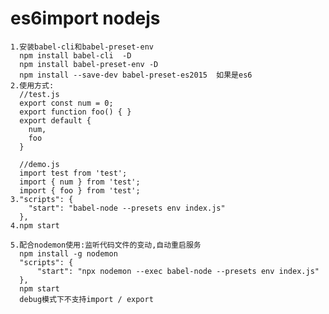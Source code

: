<!--
 * @Author: liuZiHao Nero
 * @Github: https://github.com/nero90011
 * @E-mail: 601412402@qq.com
 * @Company: myself
 * @Date: 2019-09-16 15:22:34
 * @LastEditTime: 2019-09-16 16:24:30
 * @LastEditors: Do not edit
 * @Description: 
 -->
# es6import nodejs
  
    1.安装babel-cli和babel-preset-env
      npm install babel-cli  -D
      npm install babel-preset-env -D
      npm install --save-dev babel-preset-es2015  如果是es6
    2.使用方式:
      //test.js
      export const num = 0;
      export function foo() { }
      export default { 
        num,
        foo 
      }

      //demo.js
      import test from 'test';
      import { num } from 'test';
      import { foo } from 'test';
    3."scripts": {
        "start": "babel-node --presets env index.js"
      },
    4.npm start
    
    5.配合nodemon使用:监听代码文件的变动,自动重启服务
      npm install -g nodemon
      "scripts": {
          "start": "npx nodemon --exec babel-node --presets env index.js"
      },
      npm start
      debug模式下不支持import / export
